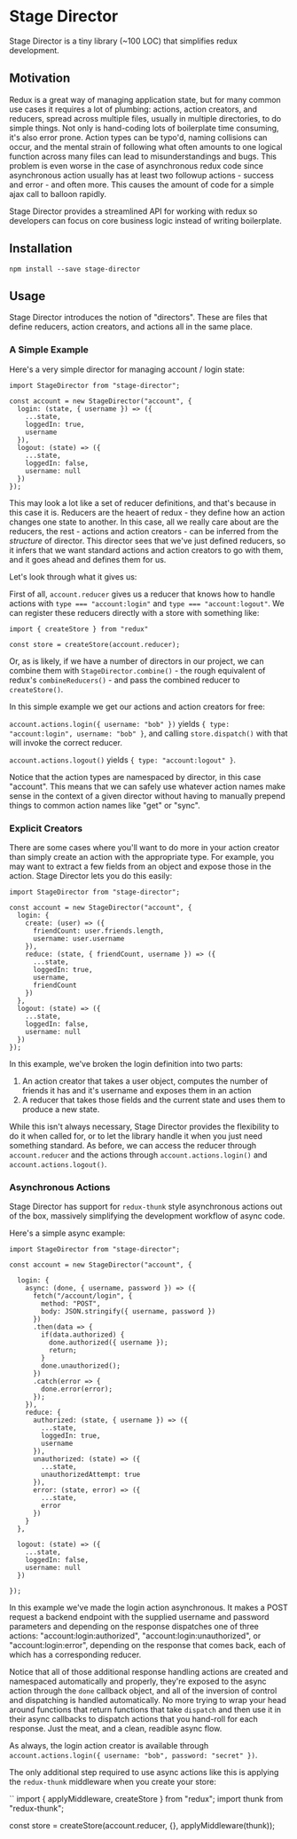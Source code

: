# Stage Director

Stage Director is a tiny library (~100 LOC) that simplifies redux development.

## Motivation

Redux is a great way of managing application state, but for many common use cases it requires a lot of plumbing: actions, action creators, and reducers, spread across multiple files, usually in multiple directories, to do simple things. Not only is hand-coding lots of boilerplate time consuming, it's also error prone. Action types can be typo'd, naming collisions can occur, and the mental strain of following what often amounts to one logical function across many files can lead to misunderstandings and bugs. This problem is even worse in the case of asynchronous redux code since asynchronous action usually has at least two followup actions - success and error - and often more. This causes the amount of code for a simple ajax call to balloon rapidly.

Stage Director provides a streamlined API for working with redux so developers can focus on core business logic instead of writing boilerplate.

## Installation

`npm install --save stage-director`

## Usage

Stage Director introduces the notion of "directors". These are files that define reducers, action creators, and actions all in the same place.

### A Simple Example

Here's a very simple director for managing account / login state:

```
import StageDirector from "stage-director";

const account = new StageDirector("account", {
  login: (state, { username }) => ({
    ...state,
    loggedIn: true,
    username
  }),
  logout: (state) => ({
    ...state,
    loggedIn: false,
    username: null
  })
});
```

This may look a lot like a set of reducer definitions, and that's because in this case it is. Reducers are the heaert of redux - they define how an action changes one state to another. In this case, all we really care about are the reducers, the rest - actions and action creators - can be inferred from the *structure* of director. This director sees that we've just defined reducers, so it infers that we want standard actions and action creators to go with them, and it goes ahead and defines them for us.

Let's look through what it gives us:

First of all, `account.reducer` gives us a reducer that knows how to handle actions with `type === "account:login"` and `type === "account:logout"`. We can register these reducers directly with a store with something like:

```
import { createStore } from "redux"

const store = createStore(account.reducer);
```

Or, as is likely, if we have a number of directors in our project, we can combine them with `StageDirector.combine()` - the rough equivalent of redux's `combineReducers()` - and pass the combined reducer to `createStore()`.


In this simple example we get our actions and action creators for free:

`account.actions.login({ username: "bob" })` yields `{ type: "account:login", username: "bob" }`, and calling `store.dispatch()` with that will invoke the correct reducer.

`account.actions.logout()` yields `{ type: "account:logout" }`.

Notice that the action types are namespaced by director, in this case "account". This means that we can safely use whatever action names make sense in the context of a given director without having to manually prepend things to common action names like "get" or "sync".

### Explicit Creators

There are some cases where you'll want to do more in your action creator than simply create an action with the appropriate type. For example, you may want to extract a few fields from an object and expose those in the action. Stage Director lets you do this easily:

```
import StageDirector from "stage-director";

const account = new StageDirector("account", {
  login: {
    create: (user) => ({
      friendCount: user.friends.length,
      username: user.username
    }),
    reduce: (state, { friendCount, username }) => ({
      ...state,
      loggedIn: true,
      username,
      friendCount
    })
  },
  logout: (state) => ({
    ...state,
    loggedIn: false,
    username: null
  })
});
```

In this example, we've broken the login definition into two parts:

1. An action creator that takes a user object, computes the number of friends it has and it's username and exposes them in an action
2. A reducer that takes those fields and the current state and uses them to produce a new state.

While this isn't always necessary, Stage Director provides the flexibility to do it when called for, or to let the library handle it when you just need something standard. As before, we can access the reducer through `account.reducer` and the actions through `account.actions.login()` and `account.actions.logout()`.

### Asynchronous Actions

Stage Director has support for `redux-thunk` style asynchronous actions out of the box, massively simplifying the development workflow of async code.

Here's a simple async example:

```
import StageDirector from "stage-director";

const account = new StageDirector("account", {

  login: {
    async: (done, { username, password }) => ({
      fetch("/account/login", {
        method: "POST",
        body: JSON.stringify({ username, password })
      })
      .then(data => {
        if(data.authorized) {
          done.authorized({ username });
          return;
        }
        done.unauthorized();
      })
      .catch(error => {
        done.error(error);
      });
    }),
    reduce: {
      authorized: (state, { username }) => ({
        ...state,
        loggedIn: true,
        username
      }),
      unauthorized: (state) => ({
        ...state,
        unauthorizedAttempt: true
      }),
      error: (state, error) => ({
        ...state,
        error
      })
    }
  },

  logout: (state) => ({
    ...state,
    loggedIn: false,
    username: null
  })

});
```

In this example we've made the login action asynchronous. It makes a POST request a backend endpoint with the supplied username and password parameters and depending on the response dispatches one of three actions: "account:login:authorized", "account:login:unauthorized", or "account:login:error", depending on the response that comes back, each of which has a corresponding reducer.

Notice that all of those additional response handling actions are created and namespaced automatically and properly, they're exposed to the async action through the `done` callback object, and all of the inversion of control and dispatching is handled automatically. No more trying to wrap your head around functions that return functions that take `dispatch` and then use it in their async callbacks to dispatch actions that you hand-roll for each response. Just the meat, and a clean, readible async flow.

As always, the login action creator is available through `account.actions.login({ username: "bob", password: "secret" })`.

The only additional step required to use async actions like this is applying the `redux-thunk` middleware when you create your store:

``
import { applyMiddleware, createStore } from "redux";
import thunk from "redux-thunk";


const store = createStore(account.reducer, {}, applyMiddleware(thunk));
```

